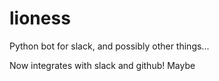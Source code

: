 # lioness
Python bot for slack, and possibly other things...

Now integrates with slack and github!  Maybe
